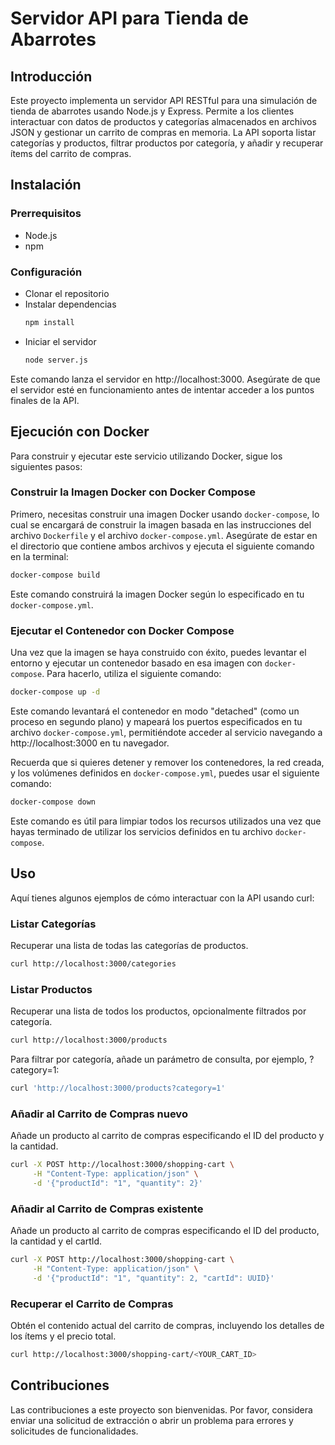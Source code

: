 # Servidor API para Tienda de Abarrotes

## Introducción

Este proyecto implementa un servidor API RESTful para una simulación de tienda de abarrotes usando Node.js y Express. Permite a los clientes interactuar con datos de productos y categorías almacenados en archivos JSON y gestionar un carrito de compras en memoria. La API soporta listar categorías y productos, filtrar productos por categoría, y añadir y recuperar ítems del carrito de compras.

## Instalación

### Prerrequisitos

- Node.js
- npm

### Configuración

- Clonar el repositorio
- Instalar dependencias
  ```sh
  npm install
  ```
- Iniciar el servidor
  ```sh
  node server.js
  ```

Este comando lanza el servidor en http://localhost:3000. Asegúrate de que el servidor esté en funcionamiento antes de intentar acceder a los puntos finales de la API.

## Ejecución con Docker

Para construir y ejecutar este servicio utilizando Docker, sigue los siguientes pasos:

### Construir la Imagen Docker con Docker Compose

Primero, necesitas construir una imagen Docker usando `docker-compose`, lo cual se encargará de construir la imagen basada en las instrucciones del archivo `Dockerfile` y el archivo `docker-compose.yml`. Asegúrate de estar en el directorio que contiene ambos archivos y ejecuta el siguiente comando en la terminal:

```bash
docker-compose build
```

Este comando construirá la imagen Docker según lo especificado en tu `docker-compose.yml`.

### Ejecutar el Contenedor con Docker Compose

Una vez que la imagen se haya construido con éxito, puedes levantar el entorno y ejecutar un contenedor basado en esa imagen con `docker-compose`. Para hacerlo, utiliza el siguiente comando:

```bash
docker-compose up -d
```

Este comando levantará el contenedor en modo "detached" (como un proceso en segundo plano) y mapeará los puertos especificados en tu archivo `docker-compose.yml`, permitiéndote acceder al servicio navegando a http://localhost:3000 en tu navegador.

Recuerda que si quieres detener y remover los contenedores, la red creada, y los volúmenes definidos en `docker-compose.yml`, puedes usar el siguiente comando:

```bash
docker-compose down
```

Este comando es útil para limpiar todos los recursos utilizados una vez que hayas terminado de utilizar los servicios definidos en tu archivo `docker-compose`.

## Uso

Aquí tienes algunos ejemplos de cómo interactuar con la API usando curl:

### Listar Categorías

Recuperar una lista de todas las categorías de productos.

```sh
curl http://localhost:3000/categories
```

### Listar Productos

Recuperar una lista de todos los productos, opcionalmente filtrados por categoría.

```sh
curl http://localhost:3000/products
```

Para filtrar por categoría, añade un parámetro de consulta, por ejemplo, ?category=1:

```sh
curl 'http://localhost:3000/products?category=1'
```

### Añadir al Carrito de Compras nuevo

Añade un producto al carrito de compras especificando el ID del producto y la cantidad.

```sh
curl -X POST http://localhost:3000/shopping-cart \
     -H "Content-Type: application/json" \
     -d '{"productId": "1", "quantity": 2}'
```

### Añadir al Carrito de Compras existente

Añade un producto al carrito de compras especificando el ID del producto, la cantidad y el cartId.

```sh
curl -X POST http://localhost:3000/shopping-cart \
     -H "Content-Type: application/json" \
     -d '{"productId": "1", "quantity": 2, "cartId": UUID}'
```

### Recuperar el Carrito de Compras

Obtén el contenido actual del carrito de compras, incluyendo los detalles de los ítems y el precio total.

```sh
curl http://localhost:3000/shopping-cart/<YOUR_CART_ID>
```

## Contribuciones

Las contribuciones a este proyecto son bienvenidas. Por favor, considera enviar una solicitud de extracción o abrir un problema para errores y solicitudes de funcionalidades.
